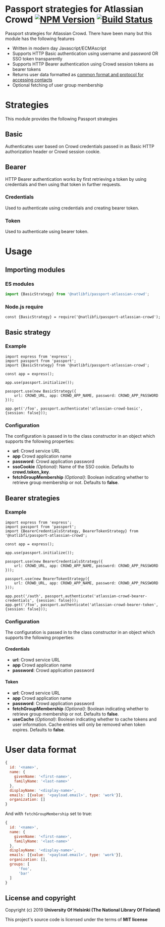 # Passport strategies for Atlassian Crowd  [![NPM Version](https://img.shields.io/npm/v/@natlibfi/passport-atlassian-crowd.svg)](https://npmjs.org/package/@natlibfi/passport-atlassian-crowd) [![Build Status](https://travis-ci.org/NatLibFi/passport-atlassian-crowd-js.svg)](https://travis-ci.org/NatLibFi/passport-atlassian-crowd-js)

Passport strategies for Atlassian Crowd. There have been many but this module has the following features
- Written in modern day Javascript/ECMAscript
- Supports HTTP Basic authentication using username and password OR SSO token transparently
- Supports HTTP Bearer authentication using Crowd session tokens as bearer tokens
- Returns user data formatted as [common format and protocol for accessing contacts](https://tools.ietf.org/html/draft-smarr-vcarddav-portable-contacts-00)
- Optional fetching of user group membership

# Strategies
This module provides the following Passport strategies
## Basic
Authenticates user based on Crowd credentials passed in as Basic HTTP authorization header or Crowd session cookie.
## Bearer
HTTP Bearer authentication works by first retrieving a token by using credentials and then using that token in further requests.
### Credentials
Used to authenticate using credentials and creating bearer token.
### Token
Used to authenticate using bearer token.

# Usage
## Importing modules
### ES modules
```js
import {BasicStrategy} from '@natlibfi/passport-atlassian-crowd';
```
### Node.js require
```
const {BasicStrategy} = require('@natlibfi/passport-atlassian-crowd');
```
## Basic strategy
### Example
```
import express from 'express';
import passport from 'passport';
import {BasicStrategy} from '@natlibfi/passport-atlassian-crowd';

const app = express();

app.use(passport.initialize());

passport.use(new BasicStrategy({
    url: CROWD_URL, app: CROWD_APP_NAME, password: CROWD_APP_PASSWORD
}));

app.get('/foo', passport.authenticate('atlassian-crowd-basic', {session: false}));
```
### Configuration
The configuration is passed in to the class constructor in an object which supports the following properties:
- **url**: Crowd service URL
- **app** Crowd application name
- **password**: Crowd application password
- **ssoCookie** *(Optional)*: Name of the SSO cookie. Defaults to **crowd.token_key**.
- **fetchGroupMembership** *(Optional)*: Boolean indicating whether to retrieve group membership or not. Defaults to **false**.
## Bearer strategies
### Example
```
import express from 'express';
import passport from 'passport';
import {BearerCredentialsStrategy, BearerTokenStrategy} from '@natlibfi/passport-atlassian-crowd';

const app = express();

app.use(passport.initialize());

passport.use(new BearerCredentialsStrategy({
    url: CROWD_URL, app: CROWD_APP_NAME, password: CROWD_APP_PASSWORD
}));

passport.use(new BearerTokenStrategy({
    url: CROWD_URL, app: CROWD_APP_NAME, password: CROWD_APP_PASSWORD
}));

app.post('/auth', passport.authenticate('atlassian-crowd-bearer-credentials', {session: false}));
app.get('/foo', passport.authenticate('atlassian-crowd-bearer-token', {session: false}));
```
### Configuration
The configuration is passed in to the class constructor in an object which supports the following properties:
#### Credentials
- **url**: Crowd service URL
- **app** Crowd application name
- **password**: Crowd application password

#### Token
- **url**: Crowd service URL
- **app** Crowd application name
- **password**: Crowd application password
- **fetchGroupMembership** *(Optional)*: Boolean indicating whether to retrieve group membership or not. Defaults to **false**.
- **useCache** (*Optional)*: Boolean indicating whether to cache tokens and user information. Cache entries will only be removed when token expires. Defaults to **false**.
# User data format
```js
{
  id: '<name>',
  name: {
    givenName: '<first-name>',
	familyName: '<last-name>'
  },
  displayName: '<display-name>',
  emails: [{value: '<payload.email>', type: 'work'}],
  organization: []
}
```
And with `fetchGroupMembership` set to true:
```js
{
  id: '<name>',
  name: {
    givenName: '<first-name>',
	familyName: '<last-name>'
  },
  displayName: '<display-name>',
  emails: [{value: '<payload.email>', type: 'work'}],
  organization: [],
  groups: [
      'foo',
      'bar'
  ]
}
```

## License and copyright

Copyright (c) 2019 **University Of Helsinki (The National Library Of Finland)**

This project's source code is licensed under the terms of **MIT license**
